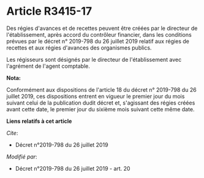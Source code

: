 # Article R3415-17

Des régies d'avances et de recettes peuvent être créées par le directeur de l'établissement, après accord du contrôleur
financier, dans les conditions prévues par le décret n° 2019-798 du 26 juillet 2019 relatif aux régies de recettes et aux
régies d'avances des organismes publics. 

Les régisseurs sont désignés par le directeur de l'établissement avec l'agrément de l'agent comptable.

**Nota:**

Conformément aux dispositions de l'article 18 du décret n° 2019-798 du 26 juillet 2019, ces dispositions entrent en vigueur
le premier jour du mois suivant celui de la publication dudit décret et, s'agissant des régies créées avant cette date, le
premier jour du sixième mois suivant cette même date.

**Liens relatifs à cet article**

_Cite_:

  - Décret n°2019-798 du 26 juillet 2019

_Modifié par_:

  - Décret n°2019-798 du 26 juillet 2019 - art. 20
